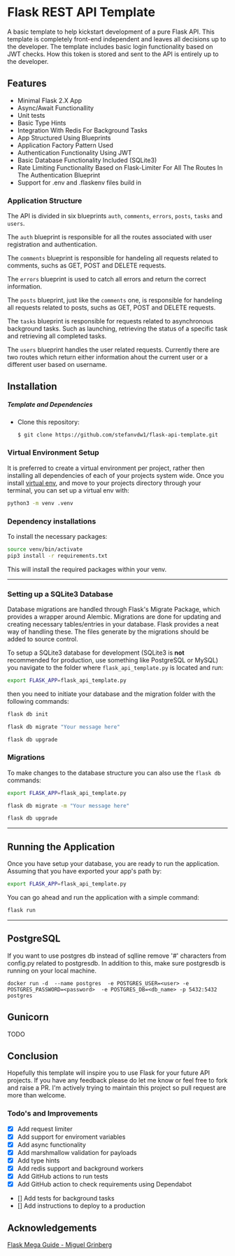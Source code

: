 # Flask REST API Template
A basic template to help kickstart development of a pure Flask API. This template is completely front-end independent 
and leaves all decisions up to the developer. The template includes basic login functionality based on JWT checks. 
How this token is stored and sent to the API is entirely up to the developer.

## Features
* Minimal Flask 2.X App
* Async/Await Functionallity
* Unit tests
* Basic Type Hints
* Integration With Redis For Background Tasks
* App Structured Using Blueprints
* Application Factory Pattern Used
* Authentication Functionality Using JWT
* Basic Database Functionality Included (SQLite3)
* Rate Limiting Functionality Based on Flask-Limiter For All The Routes In The Authentication Blueprint
* Support for .env and .flaskenv files build in


### Application Structure

The API is divided in six blueprints `auth`, `comments`, `errors`, `posts`, `tasks` and `users`.

The `auth` blueprint is responsible for all the routes associated with user registration and authentication.

The `comments` blueprint is responsible for handeling all requests related to comments, suchs as GET, POST and DELETE requests.

The `errors` blueprint is used to catch all errors and return the correct information.

The `posts` blueprint, just like the `comments` one, is responsible for handeling all requests related to posts, suchs as GET, POST and DELETE requests.

The `tasks` blueprint is responsible for requests related to asynchronous background tasks. Such as launching, retrieving the status of a specific task and retrieving all completed tasks.

The `users` blueprint handles the user related requests. Currently there are two routes which return either information ahout the current user or a different user based on username.

## Installation

##### Template and Dependencies

* Clone this repository:

	```
	$ git clone https://github.com/stefanvdw1/flask-api-template.git
	```

### Virtual Environment Setup

It is preferred to create a virtual environment per project, rather then installing all dependencies of each of your 
projects system wide. Once you install [virtual env](https://virtualenv.pypa.io/en/stable/installation/), and move to 
your projects directory through your terminal, you can set up a virtual env with:

```bash
python3 -m venv .venv
```

### Dependency installations

To install the necessary packages:

```bash
source venv/bin/activate
pip3 install -r requirements.txt
```

This will install the required packages within your venv.

---

### Setting up a SQLite3 Database

Database migrations are handled through Flask's Migrate Package, which provides a wrapper around Alembic. Migrations are done for updating and creating necessary tables/entries in your database. Flask provides a neat way of handling these. The files generate by the migrations should be added to source control.

To setup a SQLite3 database for development (SQLite3 is **not** recommended for production, use something like PostgreSQL or MySQL) you navigate to the folder where `flask_api_template.py` is located and run:

```bash
export FLASK_APP=flask_api_template.py
```

then you need to initiate your database and the migration folder with the following commands:

```bash
flask db init
```

```bash
flask db migrate "Your message here"
```

```bash
flask db upgrade
```

### Migrations

To make changes to the database structure you can also use the `flask db` commands:

```bash
export FLASK_APP=flask_api_template.py
```

```bash
flask db migrate -m "Your message here"
```

```bash
flask db upgrade
```

---

## Running the Application

Once you have setup your database, you are ready to run the application.
Assuming that you have exported your app's path by:

```bash
export FLASK_APP=flask_api_template.py
```

You can go ahead and run the application with a simple command:

```bash
flask run
```

---

## PostgreSQL
If you want to use postgres db instead of sqlline  remove '#' characters from config.py related to postgresdb. 
In addition to this, make sure postgresdb is running on your local machine. 
```
docker run -d  --name postgres  -e POSTGRES_USER=<user> -e POSTGRES_PASSWORD=<password>  -e POSTGRES_DB=<db_name> -p 5432:5432  postgres
```

## Gunicorn
TODO

## Conclusion

Hopefully this template will inspire you to use Flask for your future API projects. If you have any feedback please do let me know or feel free to fork and raise a PR. I'm actively trying to maintain this project so pull request are more than welcome.

### Todo's and Improvements

- [x] Add request limiter
- [x] Add support for enviroment variables
- [x] Add async functionality
- [X] Add marshmallow validation for payloads
- [X] Add type hints
- [X] Add redis support and background workers
- [X] Add GitHub actions to run tests
- [x] Add GitHub action to check requirements using Dependabot
- [] Add tests for background tasks
- [] Add instructions to deploy to a production


## Acknowledgements
[Flask Mega Guide - Miguel Grinberg](https://blog.miguelgrinberg.com/post/the-flask-mega-tutorial-part-i-hello-world)
